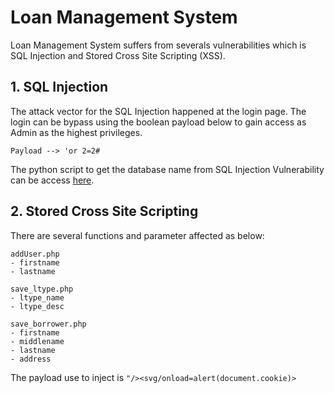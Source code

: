 # Loan Management System

Loan Management System suffers from severals vulnerabilities which is SQL Injection and Stored Cross Site Scripting (XSS).

## 1. SQL Injection

The attack vector for the SQL Injection happened at the login page. The login can be bypass using the boolean payload below to gain access as Admin as the highest privileges.

`Payload --> 'or 2=2#`

The python script to get the database name from SQL Injection Vulnerability can be access [here](https://github.com/saitamang/POC-DUMP/blob/main/Loan%20Management%20System/sqli-getdb.py).


## 2. Stored Cross Site Scripting

There are several functions and parameter affected as below:

<pre><code>addUser.php
- firstname
- lastname

save_ltype.php
- ltype_name
- ltype_desc

save_borrower.php
- firstname
- middlename
- lastname
- address
</code></pre>

The payload use to inject is `"/><svg/onload=alert(document.cookie)>`

